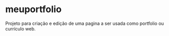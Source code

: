 # meuportfolio
Projeto para criação e edição de uma pagina a ser usada como portfolio ou currículo web.

